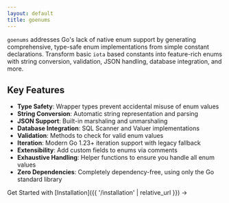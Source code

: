 ```yaml
---
layout: default
title: goenums
---
```


`goenums` addresses Go's lack of native enum support by generating comprehensive, type-safe enum implementations from simple constant declarations. Transform basic `iota` based constants into feature-rich enums with string conversion, validation, JSON handling, database integration, and more.

## Key Features

- **Type Safety**: Wrapper types prevent accidental misuse of enum values
- **String Conversion**: Automatic string representation and parsing
- **JSON Support**: Built-in marshaling and unmarshaling 
- **Database Integration**: SQL Scanner and Valuer implementations
- **Validation**: Methods to check for valid enum values
- **Iteration**: Modern Go 1.23+ iteration support with legacy fallback
- **Extensibility**: Add custom fields to enums via comments
- **Exhaustive Handling**: Helper functions to ensure you handle all enum values
- **Zero Dependencies**: Completely dependency-free, using only the Go standard library

Get Started with [Installation]({{ '/installation' | relative_url }}) → 
